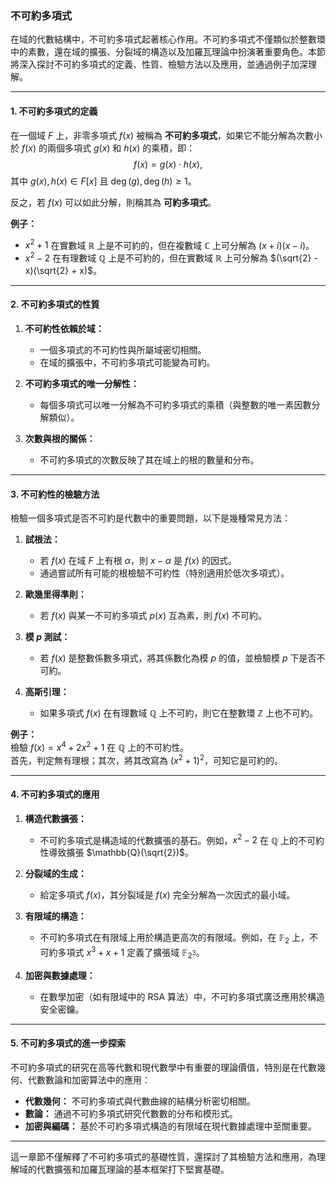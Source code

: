 ### **不可約多項式**

在域的代數結構中，不可約多項式起著核心作用。不可約多項式不僅類似於整數環中的素數，還在域的擴張、分裂域的構造以及加羅瓦理論中扮演著重要角色。本節將深入探討不可約多項式的定義、性質、檢驗方法以及應用，並通過例子加深理解。

---

#### **1. 不可約多項式的定義**

在一個域 $F$ 上，非零多項式 $f(x)$ 被稱為 **不可約多項式**，如果它不能分解為次數小於 $f(x)$ 的兩個多項式 $g(x)$ 和 $h(x)$ 的乘積，即：
$$
f(x) = g(x) \cdot h(x),
$$
其中 $g(x), h(x) \in F[x]$ 且 $\deg(g), \deg(h) \geq 1$。

反之，若 $f(x)$ 可以如此分解，則稱其為 **可約多項式**。

**例子：**
- $x^2 + 1$ 在實數域 $\mathbb{R}$ 上是不可約的，但在複數域 $\mathbb{C}$ 上可分解為 $(x + i)(x - i)$。
- $x^2 - 2$ 在有理數域 $\mathbb{Q}$ 上是不可約的，但在實數域 $\mathbb{R}$ 上可分解為 $(\sqrt{2} - x)(\sqrt{2} + x)$。

---

#### **2. 不可約多項式的性質**

1. **不可約性依賴於域：**
   - 一個多項式的不可約性與所屬域密切相關。
   - 在域的擴張中，不可約多項式可能變為可約。

2. **不可約多項式的唯一分解性：**
   - 每個多項式可以唯一分解為不可約多項式的乘積（與整數的唯一素因數分解類似）。

3. **次數與根的關係：**
   - 不可約多項式的次數反映了其在域上的根的數量和分布。

---

#### **3. 不可約性的檢驗方法**

檢驗一個多項式是否不可約是代數中的重要問題，以下是幾種常見方法：

1. **試根法：**
   - 若 $f(x)$ 在域 $F$ 上有根 $\alpha$，則 $x - \alpha$ 是 $f(x)$ 的因式。
   - 通過嘗試所有可能的根檢驗不可約性（特別適用於低次多項式）。

2. **歐幾里得準則：**
   - 若 $f(x)$ 與某一不可約多項式 $p(x)$ 互為素，則 $f(x)$ 不可約。

3. **模 $p$ 測試：**
   - 若 $f(x)$ 是整數係數多項式，將其係數化為模 $p$ 的值，並檢驗模 $p$ 下是否不可約。

4. **高斯引理：**
   - 如果多項式 $f(x)$ 在有理數域 $\mathbb{Q}$ 上不可約，則它在整數環 $\mathbb{Z}$ 上也不可約。

**例子：**  
檢驗 $f(x) = x^4 + 2x^2 + 1$ 在 $\mathbb{Q}$ 上的不可約性。  
首先，判定無有理根；其次，將其改寫為 $(x^2 + 1)^2$，可知它是可約的。

---

#### **4. 不可約多項式的應用**

1. **構造代數擴張：**
   - 不可約多項式是構造域的代數擴張的基石。例如，$x^2 - 2$ 在 $\mathbb{Q}$ 上的不可約性導致擴張 $\mathbb{Q}(\sqrt{2})$。

2. **分裂域的生成：**
   - 給定多項式 $f(x)$，其分裂域是 $f(x)$ 完全分解為一次因式的最小域。

3. **有限域的構造：**
   - 不可約多項式在有限域上用於構造更高次的有限域。例如，在 $\mathbb{F}_2$ 上，不可約多項式 $x^3 + x + 1$ 定義了擴張域 $\mathbb{F}_{2^3}$。

4. **加密與數據處理：**
   - 在數學加密（如有限域中的 RSA 算法）中，不可約多項式廣泛應用於構造安全密鑰。

---

#### **5. 不可約多項式的進一步探索**

不可約多項式的研究在高等代數和現代數學中有重要的理論價值，特別是在代數幾何、代數數論和加密算法中的應用：
- **代數幾何：** 不可約多項式與代數曲線的結構分析密切相關。
- **數論：** 通過不可約多項式研究代數數的分布和模形式。
- **加密與編碼：** 基於不可約多項式構造的有限域在現代數據處理中至關重要。

---

這一章節不僅解釋了不可約多項式的基礎性質，還探討了其檢驗方法和應用，為理解域的代數擴張和加羅瓦理論的基本框架打下堅實基礎。